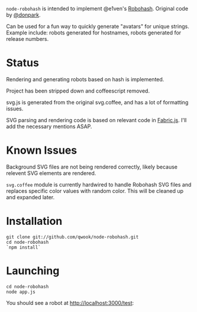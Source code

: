 `node-robohash` is intended to implement @e1ven's [Robohash](https://github.com/e1ven/Robohash). Original code by [@donpark](https://github/donpark/node-robohash).

Can be used for a fun way to quickly generate "avatars" for unique strings. Example include: robots generated for hostnames, robots generated for release numbers.

# Status

Rendering and generating robots based on hash is implemented.

Project has been stripped down and coffeescript removed.

svg.js is generated from the original svg.coffee, and has a lot of formatting issues.

SVG parsing and rendering code is based on relevant code in [Fabric.js](https://github.com/kangax/fabric.js). I'll add the necessary mentions ASAP.

# Known Issues

Background SVG files are not being rendered correctly, likely because
relevent SVG elements are rendered.

`svg.coffee` module is currently hardwired to handle Robohash SVG files and replaces specific color values with random color. This will be cleaned up and expanded later.

# Installation

    git clone git://github.com/qwook/node-robohash.git
    cd node-robohash
    `npm install`
    
# Launching

    cd node-robohash
    node app.js

You should see a robot at [http://localhost:3000/test](http://localhost:3000/test):

